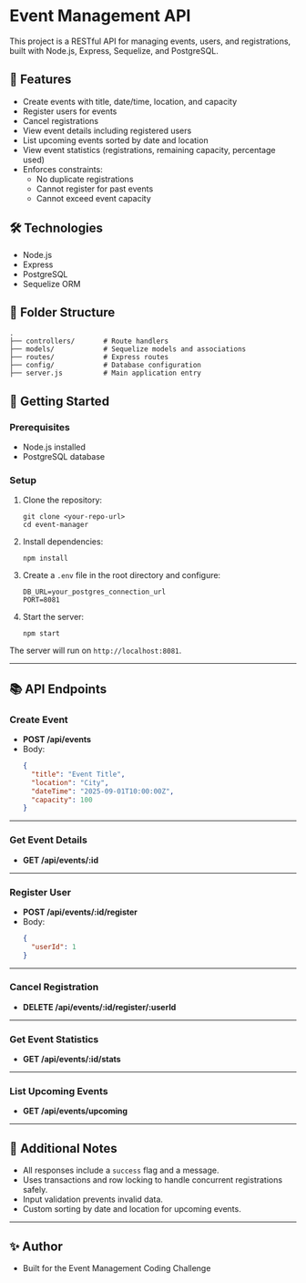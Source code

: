 # Event Management API

This project is a RESTful API for managing events, users, and registrations, built with Node.js, Express, Sequelize, and PostgreSQL.

## 📝 Features

- Create events with title, date/time, location, and capacity
- Register users for events
- Cancel registrations
- View event details including registered users
- List upcoming events sorted by date and location
- View event statistics (registrations, remaining capacity, percentage used)
- Enforces constraints:
  - No duplicate registrations
  - Cannot register for past events
  - Cannot exceed event capacity

## 🛠 Technologies

- Node.js
- Express
- PostgreSQL
- Sequelize ORM

## 📂 Folder Structure

```
.
├── controllers/       # Route handlers
├── models/            # Sequelize models and associations
├── routes/            # Express routes
├── config/            # Database configuration
├── server.js          # Main application entry
```

## 🚀 Getting Started

### Prerequisites

- Node.js installed
- PostgreSQL database

### Setup

1. Clone the repository:

   ```
   git clone <your-repo-url>
   cd event-manager
   ```

2. Install dependencies:

   ```
   npm install
   ```

3. Create a `.env` file in the root directory and configure:

   ```
   DB_URL=your_postgres_connection_url
   PORT=8081
   ```

4. Start the server:

   ```
   npm start
   ```

The server will run on `http://localhost:8081`.

---

## 📚 API Endpoints

### Create Event

- **POST /api/events**
- Body:
  ```json
  {
    "title": "Event Title",
    "location": "City",
    "dateTime": "2025-09-01T10:00:00Z",
    "capacity": 100
  }
  ```

---

### Get Event Details

- **GET /api/events/:id**

---

### Register User

- **POST /api/events/:id/register**
- Body:
  ```json
  {
    "userId": 1
  }
  ```

---

### Cancel Registration

- **DELETE /api/events/:id/register/:userId**

---

### Get Event Statistics

- **GET /api/events/:id/stats**

---

### List Upcoming Events

- **GET /api/events/upcoming**

---

## 🧠 Additional Notes

- All responses include a `success` flag and a message.
- Uses transactions and row locking to handle concurrent registrations safely.
- Input validation prevents invalid data.
- Custom sorting by date and location for upcoming events.

---

## ✨ Author

- Built for the Event Management Coding Challenge
